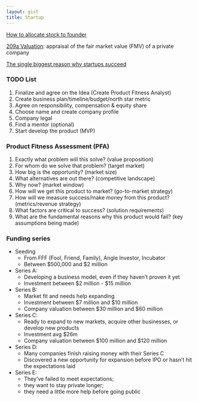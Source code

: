 ```yaml
---
layout: gist
title: Startup
---
```


[How to allocate stock to founder](https://www.cooleygo.com/how-to-allocate-stock-to-founders-early-team-members/)

[209a Valuation](https://carta.com/blog/what-is-a-409a-valuation/): appraisal of the fair market value (FMV) of a private company

[The single biggest reason why startups succeed](https://www.youtube.com/watch?v=bNpx7gpSqbY)

### TODO List

1. Finalize and agree on the Idea (Create Product Fitness Analyst) 
2. Create business plan/timeline/budget/north star metric 
3. Agree on responsibility, compensation & equity share 
4. Choose name and create company profile 
5. Company legal 
6. Find a mentor (optional) 
7. Start develop the product (MVP)


### Product Fitness Assessment (PFA) 
1. Exactly what problem will this solve? (value proposition)
2. For whom do we solve that problem? (target market)
3. How big is the opportunity? (market size)
4. What alternatives are out there? (competitive landscape)
6. Why now? (market window)
7. How will we get this product to market? (go-to-market strategy)
8. How will we measure success/make money from this product? (metrics/revenue strategy)
9. What factors are critical to success? (solution requirements)
10. What are the fundamental reasons why this product would fail? (key assumptions being made)


### Funding series
- Seeding
  - From FFF (Fool, Friend, Family), Angle Investor, Incubator
  - Between $500,000 and $2 million
- Series A: 
  - Developing a business model, even if they haven’t proven it yet
  - Investment between $2 million - $15 million
- Series B: 
  - Market fit and needs help expanding
  - Investment between $7 million and $10 million
  - Company valuation between $30 million and $60 million
- Series C:
  - Ready to expand to new markets, acquire other businesses, or develop new products
  - Investment avg $26m
  - Company valuation between $100 million and $120 million
- Series D:
  - Many companies finish raising money with their Series C
  - Discovered a new opportunity for expansion before IPO or hasn’t hit the expectations laid
- Series E:
  - They’ve failed to meet expectations; 
  - they want to stay private longer; 
  - they need a little more help before going public
